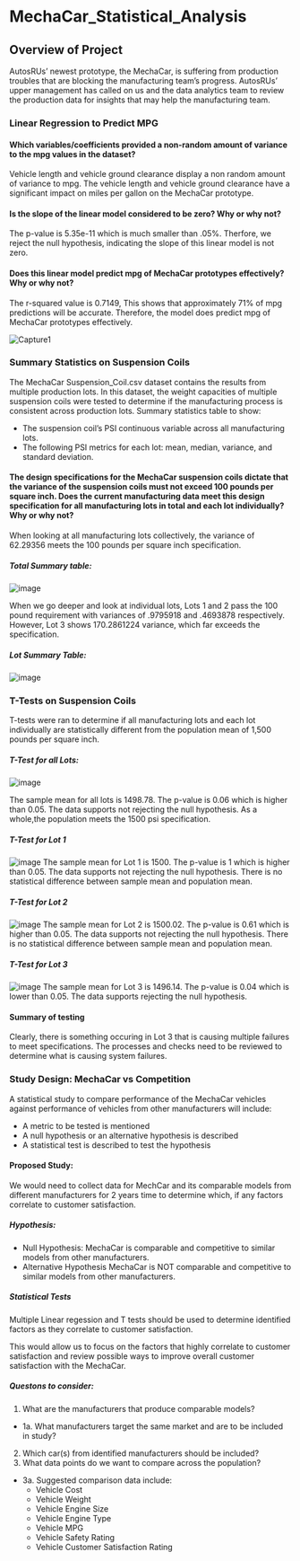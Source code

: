 # MechaCar_Statistical_Analysis

## Overview of Project
AutosRUs’ newest prototype, the MechaCar, is suffering from production troubles that are blocking the manufacturing team’s progress. AutosRUs’ upper management has called on us and the data analytics team to review the production data for insights that may help the manufacturing team.

### Linear Regression to Predict MPG
#### Which variables/coefficients provided a non-random amount of variance to the mpg values in the dataset?
Vehicle length and vehicle ground clearance display a non random amount of variance to mpg. 
The vehicle length and vehicle ground clearance have a significant impact on miles per gallon on the MechaCar prototype.

#### Is the slope of the linear model considered to be zero? Why or why not?
The p-value is 5.35e-11 which is much smaller than .05%. Therfore, we reject the null hypothesis, indicating the slope of this linear model is not zero. 

#### Does this linear model predict mpg of MechaCar prototypes effectively? Why or why not?
The r-squared value is 0.7149, This shows that approximately 71% of mpg predictions will be accurate. 
Therefore, the model does predict mpg of MechaCar prototypes effectively.

![Capture1](https://user-images.githubusercontent.com/113067853/217106946-97180161-e163-4908-8b69-42c80ca25946.PNG)

### Summary Statistics on Suspension Coils
The MechaCar Suspension_Coil.csv dataset contains the results from multiple production lots. In this dataset, the weight capacities of multiple suspension coils were tested to determine if the manufacturing process is consistent across production lots. 
Summary statistics table to show:
- The suspension coil’s PSI continuous variable across all manufacturing lots.
- The following PSI metrics for each lot: mean, median, variance, and standard deviation.

#### The design specifications for the MechaCar suspension coils dictate that the variance of the suspension coils must not exceed 100 pounds per square inch. Does the current manufacturing data meet this design specification for all manufacturing lots in total and each lot individually? Why or why not?

When looking at all manufacturing lots collectively, the variance of 62.29356 meets the 100 pounds per square inch specification. 
##### Total Summary table:
![image](https://user-images.githubusercontent.com/114044192/215367956-0734675a-21c3-4aff-8a54-110c87396a89.png)

When we go deeper and look at individual lots, Lots 1 and 2 pass the 100 pound requirement with variances of .9795918 and .4693878 respectively. 
However, Lot 3 shows 170.2861224 variance, which far exceeds the specification. 
##### Lot Summary Table:
![image](https://user-images.githubusercontent.com/114044192/215367990-3e9020d1-05a6-4ffe-a159-cde231f00daa.png)


### T-Tests on Suspension Coils
T-tests were ran to determine if all manufacturing lots and each lot individually are statistically different from 
the population mean of 1,500 pounds per square inch.

##### T-Test for all Lots:
![image](https://user-images.githubusercontent.com/114044192/215369025-ff555e7c-ef4c-4a3e-8289-f880a9567614.png)

The sample mean for all lots is 1498.78. 
The p-value is 0.06 which is higher than 0.05. 
The data supports not rejecting the null hypothesis.
As a whole,the population meets the 1500 psi specification. 

##### T-Test for Lot 1
![image](https://user-images.githubusercontent.com/114044192/215369146-7ecc4138-b916-4945-8856-af99f3563cde.png)
The sample mean for Lot 1 is 1500. 
The p-value is 1 which is higher than 0.05. 
The data supports not rejecting the null hypothesis.
There is no statistical difference between sample mean and population mean. 

##### T-Test for Lot 2
![image](https://user-images.githubusercontent.com/114044192/215369171-8a9940b4-9ad0-4819-90e5-e56c27590276.png)
The sample mean for Lot 2 is 1500.02. 
The p-value is 0.61 which is higher than 0.05. 
The data supports not rejecting the null hypothesis.
There is no statistical difference between sample mean and population mean. 

##### T-Test for Lot 3
![image](https://user-images.githubusercontent.com/114044192/215369203-6c2a5a27-ff4e-4ca6-8ad0-ef9ca3438150.png)
The sample mean for Lot 3 is 1496.14. 
The p-value is 0.04 which is lower than 0.05. 
The data supports rejecting the null hypothesis.

#### Summary of testing
Clearly, there is something occuring in Lot 3 that is causing multiple failures to meet specifications. The processes and checks need to be reviewed 
to determine what is causing system failures. 

### Study Design: MechaCar vs Competition
A statistical study to compare performance of the MechaCar vehicles against performance of vehicles from other manufacturers will include:
- A metric to be tested is mentioned
- A null hypothesis or an alternative hypothesis is described
- A statistical test is described to test the hypothesis

#### Proposed Study:
We would need to collect data for MechCar and its comparable models from different manufacturers for 2 years time to determine which, if any factors correlate to customer satisfaction. 

##### Hypothesis:
 - Null Hypothesis:
   MechaCar is comparable and competitive to similar models from other manufacturers. 
 - Alternative Hypothesis
   MechaCar is NOT comparable and competitive to similar models from other manufacturers. 
   
##### Statistical Tests
Multiple Linear regession and T tests should be used to determine identified factors as they correlate to customer satisfaction. 

This would allow us to focus on the factors that highly correlate to customer satisfaction and review possible ways to improve overall
customer satisfaction with the MechaCar.
   
##### Questons to consider:
1. What are the manufacturers that produce comparable models?
  - 1a. What manufacturers target the same market and are to be included in study?
2. Which car(s) from identified manufacturers should be included?
3. What data points do we want to compare across the population?
  - 3a. Suggested comparison data include:
     - Vehicle Cost
     - Vehicle Weight
     - Vehicle Engine Size
     - Vehicle Engine Type
     - Vehicle MPG
     - Vehicle Safety Rating
     - Vehicle Customer Satisfaction Rating

